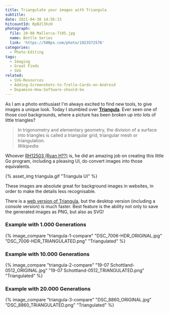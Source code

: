 ```yaml
---
title: Triangulate your images with Triangula
subtitle:
date: 2021-04-30 14:56:13
hitcountId: RpB2l3hzH
photograph:
  file: 20-08 Mallorca-7195.jpg
  name: Bottle Series
  link: 'https://500px.com/photo/1023572576'
categories:
  - Photo-Editing
tags:
  - Imaging
  - Great Finds
  - SVG
related:
  - SVG-Resources
  - Adding-Screenshots-to-Trello-Cards-on-Android
  - Dopamine-How-Software-should-be
---
```


As I am a photo enthusiast I'm always excited to find new tools, to give images a unique look. Today I stumbled over [**Triangula**](https://github.com/RH12503/triangula). Ever seen one of those cool backgrounds, where a picture has been broken up into lots of little triangles?

> In trigonometry and elementary geometry, the division of a surface into triangles is called a triangular grid, triangular mesh or triangulation.   
> *Wikipedia*

Whoever [RH12503 (Ryan H??)](https://github.com/RH12503) is, he did an amazing job on creating this little Go program, including a pleasing UI, do convert images into those equivalents.

<!-- more -->

{% asset_img triangula.gif "Triangula UI" %}

These images are absolute great for background images in websites, in order to make the details less recognisable.

There is a [web version of Triangula](https://rh12503.github.io/triangula/), but the desktop version (including a console version) is much faster. Best feature is the ability not only to save the generated images as PNG, but also as SVG!

### Example with 1.000 Generations

{% image_compare "triangula-1-compare" "DSC_7006-HDR_ORIGINAL.jpg" "DSC_7006-HDR_TRIANGULATED.png" "Triangulated" %}

### Example with 10.000 Generations

{% image_compare "triangula-2-compare" "19-07 Schottland-0512_ORIGINAL.jpg" "19-07 Schottland-0512_TRIANGULATED.png" "Triangulated" %}

### Example with 20.000 Generations

{% image_compare "triangula-3-compare" "DSC_8860_ORIGINAL.jpg" "DSC_8860_TRIANGULATED.png" "Triangulated" %}
